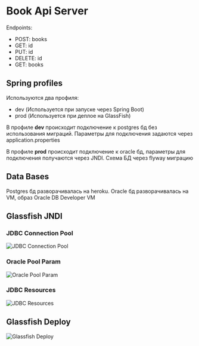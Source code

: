 # Book Api Server

Endpoints:
* POST: books
* GET: id
* PUT: id
* DELETE: id
* GET: books

## Spring profiles

Используются два профиля:
* dev (Используется при запуске через Spring Boot)
* prod (Используется при деплое на GlassFish)

В профиле **dev** происходит подключение к postgres бд без использования миграций. Параметры
для подключения задаются через application.properties

В профиле **prod** происходит подключение к oracle бд, параметры для подключения получаются через JNDI. Cхема БД через
flyway миграцию

## Data Bases

Postgres бд разворачивалась на heroku.
Oracle бд разворачивалась на VM, образ Oracle DB Developer VM

## Glassfish JNDI

### JDBC Connection Pool

![JDBC Connection Pool](https://i.imgur.com/6ImPhvt.png)

### Oracle Pool Param

![Oracle Pool Param](https://i.imgur.com/BmVz2tW.png)

### JDBC Resources

![JDBC Resources](https://i.imgur.com/gFt0pkb.png)

## Glassfish Deploy

![Glassfish Deploy](https://i.imgur.com/JQ1ENPu.png)

